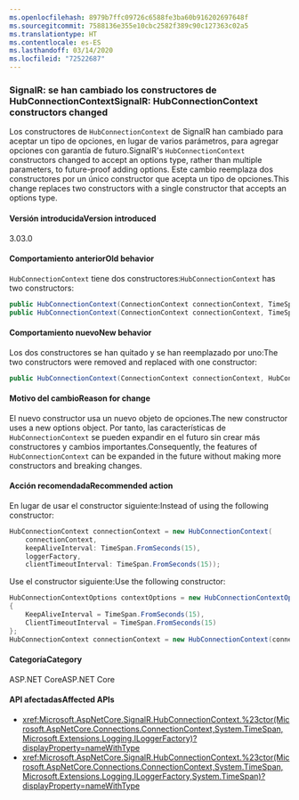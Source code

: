 ```yaml
---
ms.openlocfilehash: 8979b7ffc09726c6588fe3ba60b916202697648f
ms.sourcegitcommit: 7588136e355e10cbc2582f389c90c127363c02a5
ms.translationtype: HT
ms.contentlocale: es-ES
ms.lasthandoff: 03/14/2020
ms.locfileid: "72522687"
---
```

### <a name="signalr-hubconnectioncontext-constructors-changed"></a><span data-ttu-id="cbdb6-101">SignalR: se han cambiado los constructores de HubConnectionContext</span><span class="sxs-lookup"><span data-stu-id="cbdb6-101">SignalR: HubConnectionContext constructors changed</span></span>

<span data-ttu-id="cbdb6-102">Los constructores de `HubConnectionContext` de SignalR han cambiado para aceptar un tipo de opciones, en lugar de varios parámetros, para agregar opciones con garantía de futuro.</span><span class="sxs-lookup"><span data-stu-id="cbdb6-102">SignalR's `HubConnectionContext` constructors changed to accept an options type, rather than multiple parameters, to future-proof adding options.</span></span> <span data-ttu-id="cbdb6-103">Este cambio reemplaza dos constructores por un único constructor que acepta un tipo de opciones.</span><span class="sxs-lookup"><span data-stu-id="cbdb6-103">This change replaces two constructors with a single constructor that accepts an options type.</span></span>

#### <a name="version-introduced"></a><span data-ttu-id="cbdb6-104">Versión introducida</span><span class="sxs-lookup"><span data-stu-id="cbdb6-104">Version introduced</span></span>

<span data-ttu-id="cbdb6-105">3.0</span><span class="sxs-lookup"><span data-stu-id="cbdb6-105">3.0</span></span>

#### <a name="old-behavior"></a><span data-ttu-id="cbdb6-106">Comportamiento anterior</span><span class="sxs-lookup"><span data-stu-id="cbdb6-106">Old behavior</span></span>

<span data-ttu-id="cbdb6-107">`HubConnectionContext` tiene dos constructores:</span><span class="sxs-lookup"><span data-stu-id="cbdb6-107">`HubConnectionContext` has two constructors:</span></span>

```csharp
public HubConnectionContext(ConnectionContext connectionContext, TimeSpan keepAliveInterval, ILoggerFactory loggerFactory);
public HubConnectionContext(ConnectionContext connectionContext, TimeSpan keepAliveInterval, ILoggerFactory loggerFactory, TimeSpan clientTimeoutInterval);
```

#### <a name="new-behavior"></a><span data-ttu-id="cbdb6-108">Comportamiento nuevo</span><span class="sxs-lookup"><span data-stu-id="cbdb6-108">New behavior</span></span>

<span data-ttu-id="cbdb6-109">Los dos constructores se han quitado y se han reemplazado por uno:</span><span class="sxs-lookup"><span data-stu-id="cbdb6-109">The two constructors were removed and replaced with one constructor:</span></span>

```csharp
public HubConnectionContext(ConnectionContext connectionContext, HubConnectionContextOptions contextOptions, ILoggerFactory loggerFactory)
```

#### <a name="reason-for-change"></a><span data-ttu-id="cbdb6-110">Motivo del cambio</span><span class="sxs-lookup"><span data-stu-id="cbdb6-110">Reason for change</span></span>

<span data-ttu-id="cbdb6-111">El nuevo constructor usa un nuevo objeto de opciones.</span><span class="sxs-lookup"><span data-stu-id="cbdb6-111">The new constructor uses a new options object.</span></span> <span data-ttu-id="cbdb6-112">Por tanto, las características de `HubConnectionContext` se pueden expandir en el futuro sin crear más constructores y cambios importantes.</span><span class="sxs-lookup"><span data-stu-id="cbdb6-112">Consequently, the features of `HubConnectionContext` can be expanded in the future without making more constructors and breaking changes.</span></span>

#### <a name="recommended-action"></a><span data-ttu-id="cbdb6-113">Acción recomendada</span><span class="sxs-lookup"><span data-stu-id="cbdb6-113">Recommended action</span></span>

<span data-ttu-id="cbdb6-114">En lugar de usar el constructor siguiente:</span><span class="sxs-lookup"><span data-stu-id="cbdb6-114">Instead of using the following constructor:</span></span>

```csharp
HubConnectionContext connectionContext = new HubConnectionContext(
    connectionContext,
    keepAliveInterval: TimeSpan.FromSeconds(15),
    loggerFactory,
    clientTimeoutInterval: TimeSpan.FromSeconds(15));
```

<span data-ttu-id="cbdb6-115">Use el constructor siguiente:</span><span class="sxs-lookup"><span data-stu-id="cbdb6-115">Use the following constructor:</span></span>

```csharp
HubConnectionContextOptions contextOptions = new HubConnectionContextOptions()
{
    KeepAliveInterval = TimeSpan.FromSeconds(15),
    ClientTimeoutInterval = TimeSpan.FromSeconds(15)
};
HubConnectionContext connectionContext = new HubConnectionContext(connectionContext, contextOptions, loggerFactory);
```

#### <a name="category"></a><span data-ttu-id="cbdb6-116">Categoría</span><span class="sxs-lookup"><span data-stu-id="cbdb6-116">Category</span></span>

<span data-ttu-id="cbdb6-117">ASP.NET Core</span><span class="sxs-lookup"><span data-stu-id="cbdb6-117">ASP.NET Core</span></span>

#### <a name="affected-apis"></a><span data-ttu-id="cbdb6-118">API afectadas</span><span class="sxs-lookup"><span data-stu-id="cbdb6-118">Affected APIs</span></span>

- <xref:Microsoft.AspNetCore.SignalR.HubConnectionContext.%23ctor(Microsoft.AspNetCore.Connections.ConnectionContext,System.TimeSpan,Microsoft.Extensions.Logging.ILoggerFactory)?displayProperty=nameWithType>
- <xref:Microsoft.AspNetCore.SignalR.HubConnectionContext.%23ctor(Microsoft.AspNetCore.Connections.ConnectionContext,System.TimeSpan,Microsoft.Extensions.Logging.ILoggerFactory,System.TimeSpan)?displayProperty=nameWithType>

<!--

#### Affected APIs

- `M:Microsoft.AspNetCore.SignalR.HubConnectionContext.#ctor(Microsoft.AspNetCore.Connections.ConnectionContext,System.TimeSpan,Microsoft.Extensions.Logging.ILoggerFactory)`
- `M:Microsoft.AspNetCore.SignalR.HubConnectionContext.#ctor(Microsoft.AspNetCore.Connections.ConnectionContext,System.TimeSpan,Microsoft.Extensions.Logging.ILoggerFactory,System.TimeSpan)`

-->
